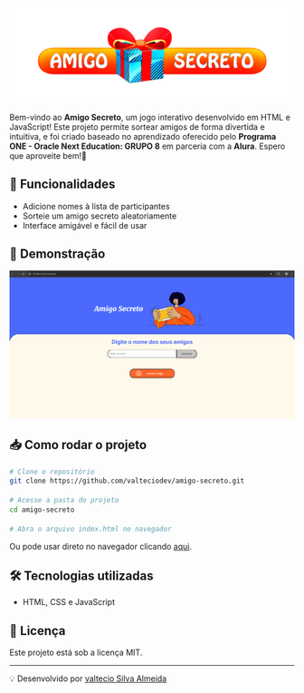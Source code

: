 <div align="center">
  <img src="assets/capa-amigo-secreto.png" alt="Captura de Tela">
</div>

Bem-vindo ao **Amigo Secreto**, um jogo interativo desenvolvido em HTML e JavaScript! 
Este projeto permite sortear amigos de forma divertida e intuitiva, e foi criado baseado no aprendizado oferecido pelo **Programa ONE - Oracle Next Education: GRUPO 8** 
em parceria com a **Alura**. Espero que aproveite bem!🥳

## 🚀 Funcionalidades
- Adicione nomes à lista de participantes
- Sorteie um amigo secreto aleatoriamente
- Interface amigável e fácil de usar

## 📸 Demonstração
![Captura de Tela](assets/print-amigo-secreto.png)

## 📥 Como rodar o projeto
```bash
# Clone o repositório
git clone https://github.com/valteciodev/amigo-secreto.git

# Acesse a pasta do projeto
cd amigo-secreto

# Abra o arquivo index.html no navegador
```
Ou pode usar direto no navegador clicando [aqui](https://valteciodev.github.io/amigo-secreto/).

## 🛠 Tecnologias utilizadas
- HTML, CSS e JavaScript

## 📜 Licença
Este projeto está sob a licença MIT.

---
💡 Desenvolvido por [valtecio Silva Almeida](https://github.com/valteciodev)
